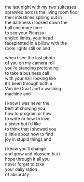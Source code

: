 <!--
.. title: letter i'll never send
.. slug: letter-ill-never-send
.. date: 2024-10-06 09:49:49 UTC-04:00
.. tags: 
.. category: 
.. link: 
.. description: 
.. type: text
-->

the last night with my two suitcases   
sprawled across the living room floor   
their intestines spilling out in   
the darkness i looked down the   
hall one more time   
to see your Picasso-   
angled limbs, your head   
faceplanted in a pillow with the   
room lights still on and   

when i see the last photo   
of you on my camera roll   
you’re standing pretending   
to take a business call   
with your hair looking like   
it’s been through both a  
Van de Graaf and a washing   
machine and   

i know i was never the   
best at showing you   
how to program or how   
to write or how to love   
a sister but i’d like   
to think that i showed you   
a little about how to find   
joy in stupid things and   

i know you’ll change   
and grow and blossom but i   
hope through it all you   
never forget to take   
your daily ration   
of absurdity   
